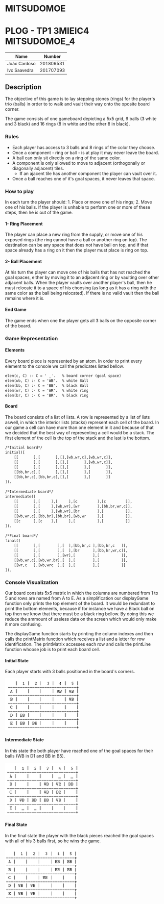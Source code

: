 # MITSUDOMOE
# PLOG - TP1 3MIEIC4 MITSUDOMOE_4

| Name             | Number    |
| ---------------- | --------- |
| João Cardoso     | 201806531 |
| Ivo Saavedra     | 201707093 |

## Description
The objective of this game is to lay stepping stones (rings) for the player's trio (balls) in order to 
to walk and vault their way onto the oposite board corner.

The game consists of one gameboard depicting a 5x5 grid, 6 balls (3 white and 3 black) and 16 rings (8 in white and the other 8 in black).

### Rules
+ Each player has access to 3 balls and 8 rings of the color they choose.
+ Once a component - ring or ball - is at play it may never leave the board.
+ A ball can only sit directly on a ring of the same color.
+ A component is only allowed to move to adjacent (orthogonally or diagonally adjacent) tiles.
    - If an ajacent tile has another component the player can vault over it.
+ Once a ball reaches one of it's goal spaces, it never leaves that space.

### How to play
In each turn the player should:
    1. Place or move one of his rings;
    2. Move one of his balls.
If the player is unhable to perform one or more of these steps, then he is out of the game.

#### 1- Ring Placement
The player can place a new ring from the supply, or move one of his exposed rings (the ring cannot have a ball or another ring on top).
The destination can be any space that does not have ball on top, and if that space already has a ring on it then the player must place is ring on top.

#### 2- Ball Placement
At his turn the player can move one of his balls that has not reached the goal spaces, either by moving it to an adjacent ring or by vaulting over 
other adjacent balls.
When the player vaults over another player's ball, then he must relocate it to a space of his choosing (as long as it has a ring with the same color as the ball being relocated). If there is no valid vault then the ball remains where it is.

#### End Game
The game ends when one the player gets all 3 balls on the opposite corner of the board.

### Game Representation
#### Elements
Every board piece is represented by an atom. In order to print every element to the console we call the predicates listed bellow.
    
    elem(c, C) :- C = ' _'.   % board corner (goal space)
    elem(wb, C) :- C = 'WB'.  % white Ball
    elem(bb, C) :- C = 'BB'.  % black Ball
    elem(wr, C) :- C = 'WR'.  % white ring
    elem(br, C) :- C = 'BR'.  % black ring

#### Board
The board consists of a list of lists. A row is represented by a list of lists aswell, in which the interior lists (stacks) represent each cell of the board. In our game a cell can have more than one element in it and because of that we decided that the best way of representing a cell would be a stack. The first element of the cell is the top of the stack and the last is the bottom.

    /*Initial board*/
    initial([
        [[       ],[       ],[],[wb,wr,c],[wb,wr,c]],
        [[       ],[       ],[],[       ],[wb,wr,c]],
        [[       ],[       ],[],[       ],[       ]],
        [[bb,br,c],[       ],[],[       ],[       ]],
        [[bb,br,c],[bb,br,c],[],[       ],[       ]]
    ]).

    /*Intermediate board*/
    intermediate([
        [[       ],[     ],[     ],[c         ],[c         ]],
        [[       ],[     ],[wb,wr],[wr        ],[bb,br,wr,c]],
        [[       ],[     ],[wb,wr],[br        ],[          ]],
        [[wb,wr,c],[bb,br],[bb,br],[wb,wr     ],[          ]],
        [[c      ],[c    ],[     ],[          ],[          ]]
    ]).

    /*Final board*/
    final([
        [[       ],[        ],[  ],[bb,br,c ],[bb,br,c   ]],
        [[       ],[        ],[  ],[br      ],[bb,br,wr,c]],
        [[       ],[        ],[wr],[        ],[          ]],
        [[wb,wr,c],[wb,wr,br],[  ],[        ],[          ]],
        [[wr,c   ],[wb,wrc  ],[  ],[        ],[          ]]
    ]).

### Console Visualization
Our board consists 5x5 matrix in which the columns are numbered from 1 to 5 and rows are named from A to E.
As a simplification our displayGame function only prints the top element of the board. It would be redundant to print the bottom elements, because if for instance we have a Black ball on top then we know that there must be a black ring bellow. By doing this we reduce the ammount of useless data on the screen which would only make it more confusing.

The displayGame function starts by printing the column indexes and then calls the printMatrix function which receives a list and a letter for row identification.
The printMatrix accesses each row and calls the printLine function whoose job is to print each board cell.

#### Initial State
Each player starts with 3 balls positioned in the board's corners.

![Initial Board State](/images/initialState.png "Initial Board State") 

#### Intermediate State
In this state the both player have reached one of the goal spaces for their balls (WB in D1 and BB in B5).

![Intermediate Board State](/images/intermediateState.png "Intermediate Board State")

#### Final State
In the final state the player with the black pieces reached the goal spaces with all of his 3 balls first, so he wins the game.

![Final Board State](/images/finalState.png "Final Board State") 




